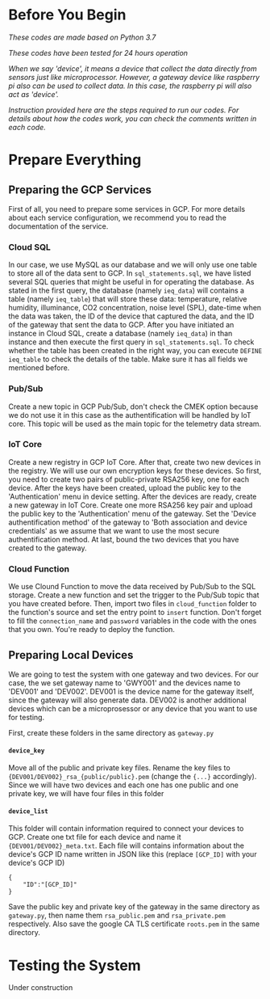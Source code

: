 # Before You Begin

*These codes are made based on Python 3.7*

*These codes have been tested for 24 hours operation*

*When we say 'device', it means a device that collect the data directly from sensors just like microprocessor. However, a gateway device like raspberry pi also can be used to collect data. In this case, the raspberry pi will also act as 'device'.*

*Instruction provided here are the steps required to run our codes. For details about how the codes work, you can check the comments written in each code.*

# Prepare Everything

## Preparing the GCP Services

First of all, you need to prepare some services in GCP. For more details about each service configuration, we recommend you to read the documentation of the service.

### Cloud SQL

In our case, we use MySQL as our database and we will only use one table to store all of the data sent to GCP. In `sql_statements.sql`, we have listed several SQL queries that might be useful in for operating the database. As stated in the first query, the database (namely `ieq_data`) will contains a table (namely `ieq_table`) that will store these data: temperature, relative humidity, illuminance, CO2 concentration, noise level (SPL), date-time when the data was taken, the ID of the device that captured the data, and the ID of the gateway that sent the data to GCP. After you have initiated an instance in Cloud SQL, create a database (namely `ieq_data`) in than instance and then execute the first query in `sql_statements.sql`. To check whether the table has been created in the right way, you can execute `DEFINE ieq_table` to check the details of the table. Make sure it has all fields we mentioned before.

### Pub/Sub

Create a new topic in GCP Pub/Sub, don't check the CMEK option because we do not use it in this case as the authentification will be handled by IoT core. This topic will be used as the main topic for the telemetry data stream. 

### IoT Core

Create a new registry in GCP IoT Core. After that, create two new devices in the registry. We will use our own encryption keys for these devices. So first, you need to create two pairs of public-private RSA256 key, one for each device. After the keys have been created, upload the public key to the 'Authentication' menu in device setting. After the devices are ready, create a new gateway in IoT Core. Create one more RSA256 key pair and upload the public key to the 'Authentication' menu of the gateway. Set the 'Device authentification method' of the gateway to 'Both association and device credentials' as we assume that we want to use the most secure authentification method. At last, bound the two devices that you have created to the gateway. 

### Cloud Function

We use Clound Function to move the data received by Pub/Sub to the SQL storage. Create a new function and set the trigger to the Pub/Sub topic that you have created before. Then, import two files in `cloud_function` folder to the function's source and set the entry point to `insert` function. Don't forget to fill the `connection_name` and `password` variables in the code with the ones that you own. You're ready to deploy the function.

## Preparing Local Devices

We are going to test the system with one gateway and two devices. For our case, the we set gateway name to 'GWY001' and the devices name to 'DEV001' and 'DEV002'. DEV001 is the device name for the gateway itself, since the gateway will also generate data. DEV002 is another additional devices which can be a microprosessor or any device that you want to use for testing. 

First, create these folders in the same directory as `gateway.py`

#### `device_key`

Move all of the public and private key files. Rename the key files to `{DEV001/DEV002}_rsa_{public/public}.pem` (change the `{...}` accordingly). Since we will have two devices and each one has one public and one private key, we will have four files in this folder

#### `device_list`

This folder will contain information required to connect your devices to GCP. Create one txt file for each device and name it `{DEV001/DEV002}_meta.txt`. Each file will contains information about the device's GCP ID name written in JSON like this (replace `[GCP_ID]` with your device's GCP ID)

```
{
	"ID":"[GCP_ID]"
}
```

Save the public key and private key of the gateway in the same directory as `gateway.py`, then name them `rsa_public.pem` and `rsa_private.pem` respectively. Also save the google CA TLS certificate `roots.pem` in the same directory.


# Testing the System

Under construction
